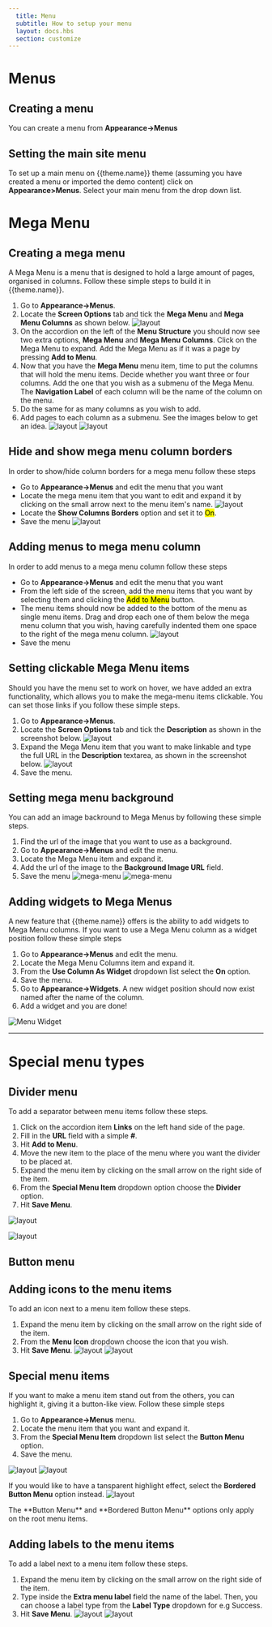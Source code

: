 ```yaml
---
  title: Menu
  subtitle: How to setup your menu
  layout: docs.hbs
  section: customize
---
```


# Menus

## Creating a menu
You can create a menu from **Appearance->Menus**

## Setting the main site menu
To set up a main menu on {{theme.name}} theme (assuming you have created a menu or imported the demo content)
click on **Appearance>Menus**.
Select your main menu from the drop down list.

# Mega Menu

## Creating a mega menu
A Mega Menu is a menu that is designed to hold a large amount of pages, organised in columns. Follow these simple steps to build it in {{theme.name}}.

1. Go to **Appearance->Menus**.
2. Locate the **Screen Options** tab and tick the **Mega Menu** and **Mega Menu Columns** as shown below.
![layout](assets/images/customize/screen-options.png)
3. On the accordion on the left of the **Menu Structure** you should now see two extra options, **Mega Menu** and **Mega Menu Columns**. Click on the Mega Menu to expand.
Add the Mega Menu as if it was a page by pressing **Add to Menu**.
4. Now that you have the **Mega Menu** menu item, time to put the columns that will hold the menu items. Decide whether you want three or four columns. Add the one that you wish as a submenu of the Mega Menu. The **Navigation Label** of each column will be the name of the column on the menu.
5. Do the same for as many columns as you wish to add.
6. Add pages to each column as a submenu. See the images below to get an idea.
![layout](assets/images/customize/mega-menu.png)
![layout](assets/images/customize/menu-columns.png)

## Hide and show mega menu column borders
In order to show/hide column borders for a mega menu follow these steps
- Go to **Appearance->Menus** and edit the menu that you want
- Locate the mega menu item that you want to edit and expand it by clicking on the small arrow next to the menu item's name. 
![layout](assets/images/customize/column-borders.png)
- Locate the **Show Columns Borders** option and set it to <mark>On</mark>.
- Save the menu
![layout](assets/images/customize/column-borders-front.png)

## Adding menus to mega menu column 
In order to add menus to a mega menu column follow these steps
- Go to **Appearance->Menus** and edit the menu that you want
- From the left side of the screen, add the menu items that you want by selecting them and clicking the <mark>Add to Menu</mark> button.
- The menu items should now be added to the bottom of the menu as single menu items. Drag and drop each one of them below the mega menu column that you wish, having carefully indented them one space to the right of the mega menu column.
![layout](assets/images/customize/column-drop.png)
- Save the menu

## Setting clickable Mega Menu items
Should you have the menu set to work on hover, we have added an extra functionality, which allows you to make the mega-menu items clickable. You can set those links if you follow these simple steps.

1. Go to **Appearance->Menus**.
2. Locate the **Screen Options** tab and tick the **Description** as shown  in the screenshot below.
![layout](assets/images/customize/screen-options-description.png)
3. Expand the Mega Menu item that you want to make linkable and type the full URL in the **Description** textarea, as shown in the screenshot below.
![layout](assets/images/customize/mega-menu-description.png)
4. Save the menu.

## Setting mega menu background
You can add an image backround to Mega Menus by following these simple steps.

1. Find the url of the image that you want to use as a background.
2. Go to **Appearance->Menus** and edit the menu.
3. Locate the Mega Menu item and expand it.
4. Add the url of the image to the **Background Image URL** field.
5. Save the menu
![mega-menu](assets/images/customize/mega-menu-item.png)
![mega-menu](assets/images/customize/mega-menu-background.png)

## Adding widgets to Mega Menus
A new feature that {{theme.name}} offers is the ability to add widgets to Mega Menu columns. If you want to use a Mega Menu column as a widget position follow these simple steps

1. Go to **Appearance->Menus** and edit the menu.
2. Locate the Mega Menu Columns item and expand it.
3. From the **Use Column As Widget** dropdown list select the **On** option.
4. Save the menu.
5. Go to **Appearance->Widgets**. A new widget position should now exist named after the name of the column.
6. Add a widget and you are done!

![Menu Widget](assets/images/customize/menu_widgets.png)

---

# Special menu types

## Divider menu
To add a separator between menu items follow these steps.

1. Click on the accordion item **Links** on the left hand side of the page.
2. Fill in the **URL** field with a simple **#**.
3. Hit **Add to Menu**.
4. Move the new item to the place of the menu where you want the divider to be placed at.
5. Expand the menu item by clicking on the small arrow on the right side of the item.
6. From the **Special Menu Item** dropdown option choose the **Divider** option.
7. Hit **Save Menu**.

![layout](assets/images/customize/divider_1.png)

![layout](assets/images/customize/divider_2.png)

## Button menu


## Adding icons to the menu items
To add an icon next to a menu item follow these steps.

1. Expand the menu item by clicking on the small arrow on the right side of the item.
2. From the **Menu Icon** dropdown choose the icon that you wish.
3. Hit **Save Menu**.
![layout](assets/images/customize/menu_item_img.png)
![layout](assets/images/customize/menu-img.png)

## Special menu items
If you want to make a menu item stand out from the others, you can highlight it, giving it a button-like view. Follow these simple steps

1. Go to **Appearance->Menus** menu.
2. Locate the menu item that you want and expand it.
3. From the **Special Menu Item** dropdown list select the **Button Menu** option.
4. Save the menu.

![layout](assets/images/customize/menu_highlight_option.png)
![layout](assets/images/customize/menu_highlight.png)

If you would like to have a tansparent highlight effect, select the **Bordered Button Menu** option instead.
![layout](assets/images/customize/menu_highlight_ghost.png)

<div class="alert alert-info">
  The **Button Menu** and **Bordered Button Menu** options only apply on the root menu items.
</div>

## Adding labels to the menu items
To add a label next to a menu item follow these steps.

1. Expand the menu item by clicking on the small arrow on the right side of the item.
2. Type inside the **Extra menu label** field the name of the label. Then, you can choose a label type from the **Label Type** dropdown for e.g Success.
3. Hit **Save Menu**.
![layout](assets/images/customize/menu_item_img_label.png)
![layout](assets/images/customize/menu_img_label.png)